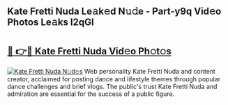 ## Kate Fretti Nuda Le𝚊k𝚎d N𝚞𝚍e - Part-y9q Vid𝚎o Photos Le𝚊ks l2qGI

# <h2><a href="http://fbbv9j.evod.top/?m=Kate+Fretti+Nuda">🔗 👉🔴 Kate Fretti Nuda Vid𝚎o Ph𝚘t𝚘s</a></h2>

[![Kate Fretti Nuda N𝚞d𝚎s](https://i.imgur.com/8V9OHl7.gif)](http://fbbv9j.evod.top/?m=Kate+Fretti+Nuda)
Web personality Kate Fretti Nuda and content creator, acclaimed for posting dance and lifestyle themes through popular dance challenges and brief vlogs. The public's trust Kate Fretti Nuda and admiration are essential for the success of a public figure. 
